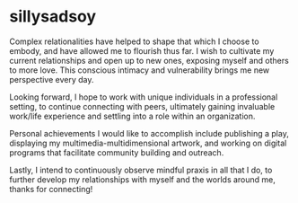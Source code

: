 # sillysadsoy

Complex relationalities have helped to shape that which I choose to embody, and have allowed me to flourish thus far. I wish to cultivate my current relationships and open up to new ones, exposing myself and others to more love. This conscious intimacy and vulnerability brings me new perspective every day. 

Looking forward, I hope to work with unique individuals in a professional setting, to continue connecting with peers, ultimately gaining invaluable work/life experience and settling into a role within an organization. 

Personal achievements I would like to accomplish include publishing a play, displaying my multimedia-multidimensional artwork, and working on digital programs that facilitate community building and outreach. 

Lastly, I intend to continuously observe mindful praxis in all that I do, to further develop my relationships with myself and the worlds around me, thanks for connecting!
